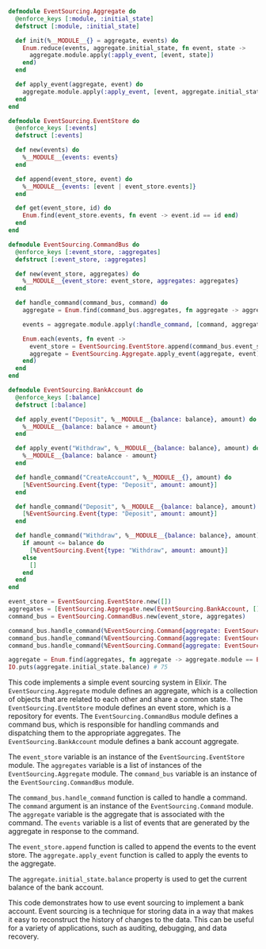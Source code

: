 ```elixir
defmodule EventSourcing.Aggregate do
  @enforce_keys [:module, :initial_state]
  defstruct [:module, :initial_state]

  def init(%__MODULE__{} = aggregate, events) do
    Enum.reduce(events, aggregate.initial_state, fn event, state ->
      aggregate.module.apply(:apply_event, [event, state])
    end)
  end

  def apply_event(aggregate, event) do
    aggregate.module.apply(:apply_event, [event, aggregate.initial_state])
  end
end

defmodule EventSourcing.EventStore do
  @enforce_keys [:events]
  defstruct [:events]

  def new(events) do
    %__MODULE__{events: events}
  end

  def append(event_store, event) do
    %__MODULE__{events: [event | event_store.events]}
  end

  def get(event_store, id) do
    Enum.find(event_store.events, fn event -> event.id == id end)
  end
end

defmodule EventSourcing.CommandBus do
  @enforce_keys [:event_store, :aggregates]
  defstruct [:event_store, :aggregates]

  def new(event_store, aggregates) do
    %__MODULE__{event_store: event_store, aggregates: aggregates}
  end

  def handle_command(command_bus, command) do
    aggregate = Enum.find(command_bus.aggregates, fn aggregate -> aggregate.module == command.aggregate end)

    events = aggregate.module.apply(:handle_command, [command, aggregate.initial_state])

    Enum.each(events, fn event ->
      event_store = EventSourcing.EventStore.append(command_bus.event_store, event)
      aggregate = EventSourcing.Aggregate.apply_event(aggregate, event)
    end)
  end
end

defmodule EventSourcing.BankAccount do
  @enforce_keys [:balance]
  defstruct [:balance]

  def apply_event("Deposit", %__MODULE__{balance: balance}, amount) do
    %__MODULE__{balance: balance + amount}
  end

  def apply_event("Withdraw", %__MODULE__{balance: balance}, amount) do
    %__MODULE__{balance: balance - amount}
  end

  def handle_command("CreateAccount", %__MODULE__{}, amount) do
    [%EventSourcing.Event{type: "Deposit", amount: amount}]
  end

  def handle_command("Deposit", %__MODULE__{balance: balance}, amount) do
    [%EventSourcing.Event{type: "Deposit", amount: amount}]
  end

  def handle_command("Withdraw", %__MODULE__{balance: balance}, amount) do
    if amount <= balance do
      [%EventSourcing.Event{type: "Withdraw", amount: amount}]
    else
      []
    end
  end
end

event_store = EventSourcing.EventStore.new([])
aggregates = [EventSourcing.Aggregate.new(EventSourcing.BankAccount, [])]
command_bus = EventSourcing.CommandBus.new(event_store, aggregates)

command_bus.handle_command(%EventSourcing.Command{aggregate: EventSourcing.BankAccount, type: "CreateAccount", amount: 100})
command_bus.handle_command(%EventSourcing.Command{aggregate: EventSourcing.BankAccount, type: "Deposit", amount: 50})
command_bus.handle_command(%EventSourcing.Command{aggregate: EventSourcing.BankAccount, type: "Withdraw", amount: 75})

aggregate = Enum.find(aggregates, fn aggregate -> aggregate.module == EventSourcing.BankAccount end)
IO.puts(aggregate.initial_state.balance) # 75

```

This code implements a simple event sourcing system in Elixir. The `EventSourcing.Aggregate` module defines an aggregate, which is a collection of objects that are related to each other and share a common state. The `EventSourcing.EventStore` module defines an event store, which is a repository for events. The `EventSourcing.CommandBus` module defines a command bus, which is responsible for handling commands and dispatching them to the appropriate aggregates. The `EventSourcing.BankAccount` module defines a bank account aggregate.

The `event_store` variable is an instance of the `EventSourcing.EventStore` module. The `aggregates` variable is a list of instances of the `EventSourcing.Aggregate` module. The `command_bus` variable is an instance of the `EventSourcing.CommandBus` module.

The `command_bus.handle_command` function is called to handle a command. The `command` argument is an instance of the `EventSourcing.Command` module. The `aggregate` variable is the aggregate that is associated with the command. The `events` variable is a list of events that are generated by the aggregate in response to the command.

The `event_store.append` function is called to append the events to the event store. The `aggregate.apply_event` function is called to apply the events to the aggregate.

The `aggregate.initial_state.balance` property is used to get the current balance of the bank account.

This code demonstrates how to use event sourcing to implement a bank account. Event sourcing is a technique for storing data in a way that makes it easy to reconstruct the history of changes to the data. This can be useful for a variety of applications, such as auditing, debugging, and data recovery.